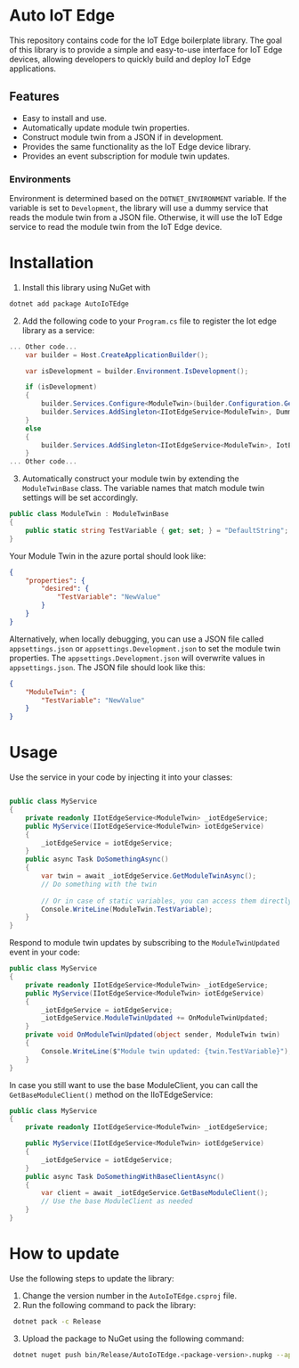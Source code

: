 # Auto IoT Edge
This repository contains code for the IoT Edge boilerplate library. The goal of this library is to provide a simple and easy-to-use interface for IoT Edge devices, allowing developers to quickly build and deploy IoT Edge applications.

## Features
- Easy to install and use.
- Automatically update module twin properties.
- Construct module twin from a JSON if in development.
- Provides the same functionality as the IoT Edge device library.
- Provides an event subscription for module twin updates.

### Environments
Environment is determined based on the `DOTNET_ENVIRONMENT` variable. If the variable is set to `Development`, 
the library will use a dummy service that reads the module twin from a JSON file. Otherwise, 
it will use the IoT Edge service to read the module twin from the IoT Edge device.

# Installation
1. Install this library using NuGet with
```bash
dotnet add package AutoIoTEdge
```

2. Add the following code to your `Program.cs` file to register the Iot edge library as a service:
```csharp
... Other code...
	var builder = Host.CreateApplicationBuilder();

	var isDevelopment = builder.Environment.IsDevelopment();

	if (isDevelopment)
	{
		builder.Services.Configure<ModuleTwin>(builder.Configuration.GetSection("ModuleTwin"));
		builder.Services.AddSingleton<IIotEdgeService<ModuleTwin>, DummyIotService<ModuleTwin>>();
	}
	else
	{
		builder.Services.AddSingleton<IIotEdgeService<ModuleTwin>, IotEdgeService<ModuleTwin>>();
	}
... Other code...
```

3. Automatically construct your module twin by extending the `ModuleTwinBase` class. The variable names that match module
twin settings will be set accordingly. 

```csharp
public class ModuleTwin : ModuleTwinBase
{
	public static string TestVariable { get; set; } = "DefaultString";
}
```

Your Module Twin in the azure portal should look like:
```json
{
	"properties": {
		"desired": {
			"TestVariable": "NewValue"
		}
	}
}
```

Alternatively, when locally debugging, you can use a JSON file called `appsettings.json` or 
`appsettings.Development.json` to set the module twin properties. The `appsettings.Development.json` 
will overwrite values in `appsettings.json`. The JSON file should look like this:
```json
{
	"ModuleTwin": {
		"TestVariable": "NewValue"
	}
}
```

# Usage
Use the service in your code by injecting it into your classes:
```csharp

public class MyService
{
	private readonly IIotEdgeService<ModuleTwin> _iotEdgeService;
	public MyService(IIotEdgeService<ModuleTwin> iotEdgeService)
	{
		_iotEdgeService = iotEdgeService;
	}
	public async Task DoSomethingAsync()
	{
		var twin = await _iotEdgeService.GetModuleTwinAsync();
		// Do something with the twin
		
		// Or in case of static variables, you can access them directly
		Console.WriteLine(ModuleTwin.TestVariable);
	}
}
```

Respond to module twin updates by subscribing to the `ModuleTwinUpdated` event in your code:
```csharp
public class MyService
{
	private readonly IIotEdgeService<ModuleTwin> _iotEdgeService;
	public MyService(IIotEdgeService<ModuleTwin> iotEdgeService)
	{
		_iotEdgeService = iotEdgeService;
		_iotEdgeService.ModuleTwinUpdated += OnModuleTwinUpdated;
	}
	private void OnModuleTwinUpdated(object sender, ModuleTwin twin)
	{
		Console.WriteLine($"Module twin updated: {twin.TestVariable}");
	}
}

```

In case you still want to use the base ModuleClient, you can call the `GetBaseModuleClient()` method on the IIoTEdgeService:
```csharp
public class MyService
{
	private readonly IIotEdgeService<ModuleTwin> _iotEdgeService;

	public MyService(IIotEdgeService<ModuleTwin> iotEdgeService)
	{
		_iotEdgeService = iotEdgeService;
	}
	public async Task DoSomethingWithBaseClientAsync()
	{
		var client = await _iotEdgeService.GetBaseModuleClient();
		// Use the base ModuleClient as needed
	}
}
```


# How to update
Use the following steps to update the library:
1. Change the version number in the `AutoIoTEdge.csproj` file.
1. Run the following command to pack the library:
```bash
 dotnet pack -c Release 
```
3. Upload the package to NuGet using the following command:
```bash
 dotnet nuget push bin/Release/AutoIoTEdge.<package-version>.nupkg --api-key YOUR_NUGET_API_KEY --source https://api.nuget.org/v3/index.json
```